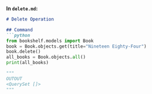 
**In `delete.md`:**
```markdown
# Delete Operation

## Command
```python
from bookshelf.models import Book
book = Book.objects.get(title="Nineteen Eighty-Four")
book.delete()
all_books = Book.objects.all()
print(all_books)

"""
OUTOUT 
<QuerySet []>
"""